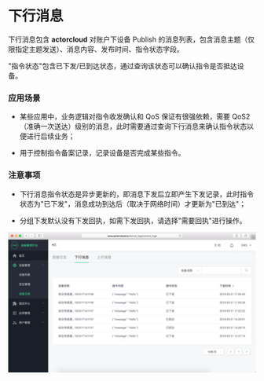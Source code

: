 # 下行消息

下行消息包含 **actorcloud** 对账户下设备 Publish 的消息列表，包含消息主题（仅限指定主题发送）、消息内容、发布时间、指令状态字段。

"指令状态"包含已下发/已到达状态，通过查询该状态可以确认指令是否抵达设备。


### 应用场景

- 某些应用中，业务逻辑对指令收发确认和 QoS 保证有很强依赖，需要 QoS2（准确一次送达）级别的消息，此时需要通过查询下行消息来确认指令状态以便进行后续业务；

- 用于控制指令备案记录，记录设备是否完成某些指令。


### 注意事项

- 下行消息指令状态是异步更新的，即消息下发后立即产生下发记录，此时指令状态为"已下发"，消息成功到达后（取决于网络时间）才更新为"已到达"；

- 分组下发默认没有下发回执，如需下发回执，请选择"需要回执"进行操作。

![](/assets/device_downstream.png)
